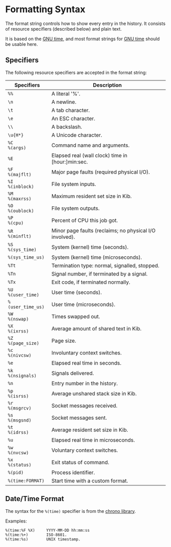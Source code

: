 # Formatting Syntax

The format string controls how to show every entry in the history. It consists
of resource specifiers (described below) and plain text.

It is based on the [GNU time], and most format strings for [GNU time] should be
usable here.

## Specifiers

The following resource specifiers are accepted in the format string:

| Specifiers | Description |
|------------|-------------|
|`%%` | A literal '%'. |
|`\n` | A newline. |
|`\t` | A tab character. |
|`\e` | An ESC character. |
|`\\` | A backslash. |
|`\u{H*}` | A Unicode character. |
|`%C`<br>`%(args)` | Command name and arguments. |
|`%E` | Elapsed real (wall clock) time in [hour:]min:sec. |
|`%F`<br>`%(majflt)` | Major page faults (required physical I/O). |
|`%I`<br>`%(inblock)` | File system inputs. |
|`%M`<br>`%(maxrss)` | Maximum resident set size in Kib. |
|`%O`<br>`%(oublock)` | File system outputs. |
|`%P`<br>`%(cpu)` | Percent of CPU this job got. |
|`%R`<br>`%(minflt)` | Minor page faults (reclaims; no physical I/O involved). |
|`%S`<br>`%(sys_time)` | System (kernel) time (seconds). |
|`%(sys_time_us)` | System (kernel) time (microseconds). |
|`%Tt` | Termination type: normal, signalled, stopped. |
|`%Tn` | Signal number, if terminated by a signal. |
|`%Tx` | Exit code, if terminated normally. |
|`%U`<br>`%(user_time)` | User time (seconds). |
|`%(user_time_us)` | User time (microseconds). |
|`%W`<br>`%(nswap)` | Times swapped out. |
|`%X`<br>`%(ixrss)` | Average amount of shared text in Kib. |
|`%Z`<br>`%(page_size)` | Page size. |
|`%c`<br>`%(nivcsw)` | Involuntary context switches. |
|`%e` | Elapsed real time in seconds. |
|`%k`<br>`%(nsignals)` | Signals delivered. |
|`%n` | Entry number in the history. |
|`%p`<br>`%(isrss)` | Average unshared stack size in Kib. |
|`%r`<br>`%(msgrcv)` | Socket messages received. |
|`%s`<br>`%(msgsnd)` | Socket messages sent. |
|`%t`<br>`%(idrss)` | Average resident set size in Kib. |
|`%u` | Elapsed real time in microseconds. |
|`%w`<br>`%(nvcsw)` | Voluntary context switches. |
|`%x`<br>`%(status)` | Exit status of command. |
|`%(pid)` | Process identifier. |
|`%(time:FORMAT)` | Start time with a custom format. |

## Date/Time Format

The syntax for the `%(time)` specifier is from the [chrono library].

Examples:

    %(time:%F %X)     YYYY-MM-DD hh:mm:ss
    %(time:%+)        ISO-8601.
    %(time:%s)        UNIX timestamp.

[chrono library]: https://docs.rs/chrono/latest/chrono/format/strftime/index.html
[GNU time]: https://www.gnu.org/software/time/
